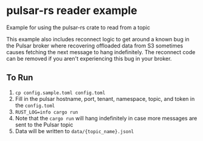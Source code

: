 # pulsar-rs reader example

Example for using the pulsar-rs crate to read from a topic

This example also includes reconnect logic to get around a known bug in the Pulsar broker where recovering offloaded data from S3 sometimes causes fetching the next message to hang indefinitely. The reconnect code can be removed if you aren't experiencing this bug in your broker.

## To Run
1. `cp config.sample.toml config.toml`
1. Fill in the pulsar hostname, port, tenant, namespace, topic, and token in the `config.toml`
1. `RUST_LOG=info cargo run`
1. Note that the `cargo run` will hang indefinitely in case more messages are sent to the Pulsar topic
1. Data will be written to `data/{topic_name}.jsonl`
